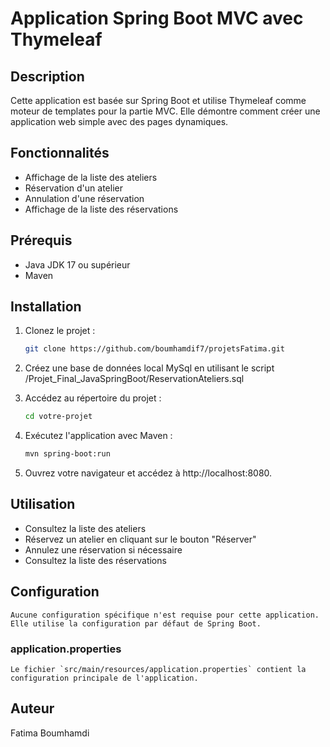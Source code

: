 # Application Spring Boot MVC avec Thymeleaf

## Description

Cette application est basée sur Spring Boot et utilise Thymeleaf comme moteur de templates pour la partie MVC. 
Elle démontre comment créer une application web simple avec des pages dynamiques.

## Fonctionnalités

- Affichage de la liste des ateliers
- Réservation d'un atelier
- Annulation d'une réservation
- Affichage de la liste des réservations

## Prérequis

- Java JDK 17 ou supérieur
- Maven

## Installation

1. Clonez le projet :

   ```bash
   git clone https://github.com/boumhamdif7/projetsFatima.git

2. Créez une base de données local MySql en utilisant le script /Projet_Final_JavaSpringBoot/ReservationAteliers.sql

3. Accédez au répertoire du projet :

   ```bash
   cd votre-projet
   
4. Exécutez l'application avec Maven :

   ```bash
   mvn spring-boot:run
   
5. Ouvrez votre navigateur et accédez à http://localhost:8080.


## Utilisation
- Consultez la liste des ateliers
- Réservez un atelier en cliquant sur le bouton "Réserver"
- Annulez une réservation si nécessaire
- Consultez la liste des réservations


## Configuration
	Aucune configuration spécifique n'est requise pour cette application. 
	Elle utilise la configuration par défaut de Spring Boot.

### application.properties
	Le fichier `src/main/resources/application.properties` contient la configuration principale de l'application.

## Auteur
Fatima Boumhamdi